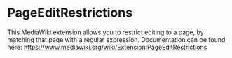 # PageEditRestrictions
This MediaWiki extension allows you to restrict editing to a page, by matching that page with a regular expression.
Documentation can be found here: https://www.mediawiki.org/wiki/Extension:PageEditRestrictions 
